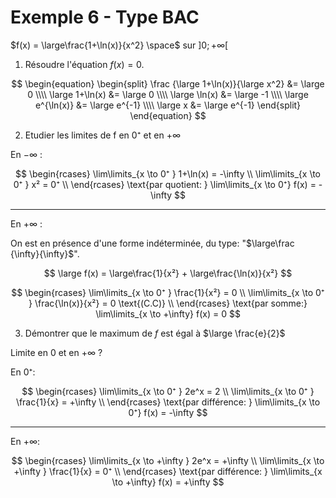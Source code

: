 # Exemple 6 - Type BAC

$f(x) = \large\frac{1+\ln(x)}{x^2} \space$ sur $]0; +\infty[$


1. Résoudre l'équation $f(x) = 0$.

<section class="hidden">

$$
    \begin{equation}
    \begin{split}
    \frac {\large 1+\ln(x)}{\large x^2} &= \large 0 \\\\
\large 1+\ln(x) &= \large 0 \\\\
\large \ln(x) &= \large -1 \\\\
\large e^{\ln(x)} &= \large e^{-1} \\\\
\large x &= \large e^{-1}
    \end{split}
    \end{equation}
$$

</section>

2. Etudier les limites de f en 0⁺ et en $+\infty$

<section class="hidden">

En $-\infty$ :

$$
\begin{rcases}
    \lim\limits_{x \to 0⁺ } 1+\ln(x) = -\infty \\
    \lim\limits_{x \to 0⁺ } x² = 0⁺ \\
\end{rcases} \text{par quotient: } \lim\limits_{x \to 0⁺} f(x) = -\infty
$$

---

En $+\infty$ :

On est en présence d'une forme indéterminée, du type: "$\large\frac {\infty}{\infty}$".

$$
\large f(x) = \large\frac{1}{x²} + \large\frac{\ln(x)}{x²}
$$

$$
\begin{rcases}
    \lim\limits_{x \to 0⁺ } \frac{1}{x²} = 0 \\
    \lim\limits_{x \to 0⁺ } \frac{\ln(x)}{x²} = 0 \text{(C.C)} \\
\end{rcases} \text{par somme:} \lim\limits_{x \to +\infty} f(x) = 0
$$

</section>


3. Démontrer que le maximum de $f$ est égal à $\large \frac{e}{2}$


Limite en $0$ et en $+\infty$ ?

<section class="hidden">

En $0⁺$:

$$
\begin{rcases}
    \lim\limits_{x \to 0⁺ } 2e^x = 2 \\
    \lim\limits_{x \to 0⁺ } \frac{1}{x} = +\infty \\
\end{rcases} \text{par différence: } \lim\limits_{x \to 0⁺} f(x) = -\infty
$$

---

En $+\infty$:

$$
\begin{rcases}
    \lim\limits_{x \to +\infty } 2e^x = +\infty \\
    \lim\limits_{x \to +\infty } \frac{1}{x} = 0⁺ \\
\end{rcases} \text{par différence: } \lim\limits_{x \to +\infty} f(x) = +\infty
$$

</section>
